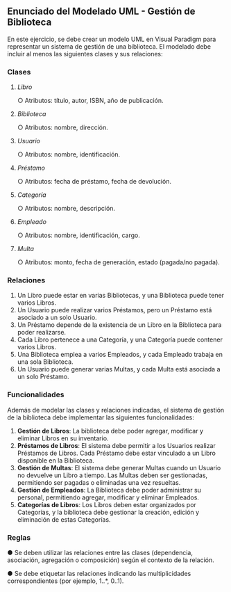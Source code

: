 ## Enunciado del Modelado UML - Gestión de Biblioteca
En este ejercicio, se debe crear un modelo UML en Visual Paradigm para representar un
sistema de gestión de una biblioteca. El modelado debe incluir al menos las siguientes
clases y sus relaciones:

### Clases
1. *Libro*

   ○ Atributos: título, autor, ISBN, año de publicación.
2. *Biblioteca*

   ○ Atributos: nombre, dirección.
3. *Usuario*

   ○ Atributos: nombre, identificación.
4. *Préstamo*

   ○ Atributos: fecha de préstamo, fecha de devolución.
5. *Categoría*

   ○ Atributos: nombre, descripción.
6. *Empleado*

   ○ Atributos: nombre, identificación, cargo.
7. *Multa*

   ○ Atributos: monto, fecha de generación, estado (pagada/no pagada).
### Relaciones
1. Un Libro puede estar en varias Bibliotecas, y una Biblioteca puede tener varios
   Libros.
2. Un Usuario puede realizar varios Préstamos, pero un Préstamo está asociado a un
   solo Usuario.
3. Un Préstamo depende de la existencia de un Libro en la Biblioteca para poder
   realizarse.
4. Cada Libro pertenece a una Categoría, y una Categoría puede contener varios
   Libros.
5. Una Biblioteca emplea a varios Empleados, y cada Empleado trabaja en una sola
   Biblioteca.
6. Un Usuario puede generar varias Multas, y cada Multa está asociada a un solo
   Préstamo.
### Funcionalidades
   Además de modelar las clases y relaciones indicadas, el sistema de gestión de la biblioteca
   debe implementar las siguientes funcionalidades:
1. **Gestión de Libros**: La biblioteca debe poder agregar, modificar y eliminar Libros en
   su inventario.
2. **Préstamos de Libros**: El sistema debe permitir a los Usuarios realizar Préstamos
   de Libros. Cada Préstamo debe estar vinculado a un Libro disponible en la
   Biblioteca.
3. **Gestión de Multas**: El sistema debe generar Multas cuando un Usuario no
   devuelve un Libro a tiempo. Las Multas deben ser gestionadas, permitiendo ser
   pagadas o eliminadas una vez resueltas.
4. **Gestión de Empleados**: La Biblioteca debe poder administrar su personal,
   permitiendo agregar, modificar y eliminar Empleados.
5. **Categorías de Libros**: Los Libros deben estar organizados por Categorías, y la
   biblioteca debe gestionar la creación, edición y eliminación de estas Categorías.
### Reglas
   ● Se deben utilizar las relaciones entre las clases (dependencia, asociación,
   agregación o composición) según el contexto de la relación.

   ● Se debe etiquetar las relaciones indicando las multiplicidades correspondientes (por
   ejemplo, 1..*, 0..1).